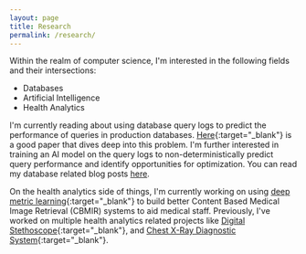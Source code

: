 ```yaml
---
layout: page
title: Research
permalink: /research/
---
```


Within the realm of computer science, I'm interested in the following fields and their intersections:

- Databases
- Artificial Intelligence
- Health Analytics


I'm currently reading about using database query logs to predict the performance of queries in production databases. [Here](https://arxiv.org/abs/2011.05549){:target="_blank"} is a good paper that dives deep into this problem. I'm further interested in training an AI model on the query logs to non-deterministically predict query performance and identify opportunities for optimization. You can read my database related blog posts [here](/tag/db/index.html).

On the health analytics side of things, I'm currently working on using [deep metric learning](http://contrib.scikit-learn.org/metric-learn/introduction.html){:target="_blank"} to build better Content Based Medical Image Retrieval (CBMIR) systems to aid medical staff. Previously, I've worked on multiple health analytics related projects like [Digital Stethoscope](https://github.com/pavan-kalyan/DigitalStethoscope){:target="_blank"}, and [Chest X-Ray Diagnostic System](https://github.com/pavan-kalyan/chest-xray-classification-azure){:target="_blank"}.
